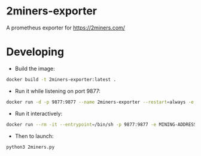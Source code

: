 # 2miners-exporter

A prometheus exporter for <https://2miners.com/>


# Developing

- Build the image:

```sh
docker build -t 2miners-exporter:latest .
```

- Run it while listening on port 9877:

```sh
docker run -d -p 9877:9877 --name 2miners-exporter --restart=always -e MINING-ADDRESS='xxxxxxxxxxxxxxxxxxxxxxxxxxxxxxxxxxx' 2miners-exporter:latest
```

- Run it interactively:

```sh
docker run --rm -it --entrypoint=/bin/sh -p 9877:9877 -e MINING-ADDRESS='xxxxxxxxxxxxxxxxxxxxxxxxxxxxxxxxxxx' -v ${PWD}:/opt/2miners-exporter 2miners-exporter:latest
```

- Then to launch:

```sh
python3 2miners.py
```
